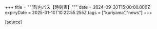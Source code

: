 +++
title = """町内バス【時刻表】"""
date = 2024-09-30T15:00:00.000Z
expiryDate = 2025-01-10T10:22:55.255Z
tags = ["kuriyama","news"]
+++


[[source]](https://www.town.kuriyama.hokkaido.jp/soshiki/47/28990.html)
